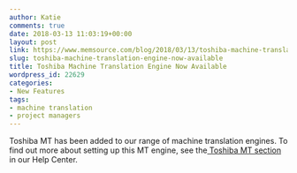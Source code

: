 ```yaml
---
author: Katie
comments: true
date: 2018-03-13 11:03:19+00:00
layout: post
link: https://www.memsource.com/blog/2018/03/13/toshiba-machine-translation-engine-now-available/
slug: toshiba-machine-translation-engine-now-available
title: Toshiba Machine Translation Engine Now Available
wordpress_id: 22629
categories:
- New Features
tags:
- machine translation
- project managers
---
```


Toshiba MT has been added to our range of machine translation engines. To find out more about setting up this MT engine, see the[ Toshiba MT section](https://help.memsource.com/hc/en-us/articles/115003934452#Toshiba) in our Help Center.

<!-- more -->
